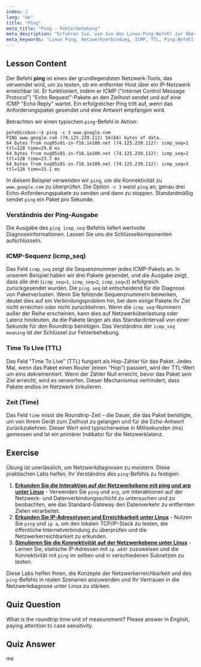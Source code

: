 ```yaml
---
index: 2
lang: "de"
title: "Ping"
meta_title: "Ping - Fehlerbehebung"
meta_description: "Erfahren Sie, wie Sie den Linux-Ping-Befehl zur Überprüfung der Netzwerkverbindung verwenden. Diese Anleitung erklärt die Ping-Ausgabe, einschließlich der Bedeutung von icmp_seq, TTL und Roundtrip-Zeit. Verstehen Sie, wie Sie die Ping-Sequenz interpretieren, um Netzwerkprobleme zu diagnostizieren."
meta_keywords: "Linux Ping, Netzwerkverbindung, ICMP, TTL, Ping-Befehl, icmp_seq, Ping Sequenz, icmp seq, icmp_seq Bedeutung, Ping icmp_seq, Linux Netzwerk"
---
```


## Lesson Content

Der Befehl **ping** ist eines der grundlegendsten Netzwerk-Tools, das verwendet wird, um zu testen, ob ein entfernter Host über ein IP-Netzwerk erreichbar ist. Er funktioniert, indem er ICMP ("Internet Control Message Protocol") "Echo Request"-Pakete an den Zielhost sendet und auf eine ICMP "Echo Reply" wartet. Ein erfolgreicher Ping tritt auf, wenn das Anforderungspaket gesendet und eine Antwort empfangen wird.

Betrachten wir einen typischen `ping`-Befehl in Aktion:

```plaintext
pete@icebox:~$ ping -c 3 www.google.com
PING www.google.com (74.125.239.112) 56(84) bytes of data.
64 bytes from nuq05s01-in-f16.1e100.net (74.125.239.112): icmp_seq=1 ttl=128 time=29.0 ms
64 bytes from nuq05s01-in-f16.1e100.net (74.125.239.112): icmp_seq=2 ttl=128 time=23.7 ms
64 bytes from nuq05s01-in-f16.1e100.net (74.125.239.112): icmp_seq=3 ttl=128 time=15.1 ms
```

In diesem Beispiel verwenden wir `ping`, um die Konnektivität zu `www.google.com` zu überprüfen. Die Option `-c 3` weist `ping` an, genau drei Echo-Anforderungspakete zu senden und dann zu stoppen. Standardmäßig sendet `ping` ein Paket pro Sekunde.

### Verständnis der Ping-Ausgabe

Die Ausgabe des `ping icmp_seq`-Befehls liefert wertvolle Diagnoseinformationen. Lassen Sie uns die Schlüsselkomponenten aufschlüsseln.

### ICMP-Sequenz (icmp_seq)

Das Feld `icmp_seq` zeigt die Sequenznummer jedes ICMP-Pakets an. In unserem Beispiel haben wir drei Pakete gesendet, und die Ausgabe zeigt, dass alle drei (`icmp_seq=1`, `icmp_seq=2`, `icmp_seq=3`) erfolgreich zurückgesendet wurden. Die `ping seq` ist entscheidend für die Diagnose von Paketverlusten. Wenn Sie fehlende Sequenznummern bemerken, deutet dies auf ein Verbindungsproblem hin, bei dem einige Pakete ihr Ziel nicht erreichen oder nicht zurückkehren. Wenn die `icmp seq`-Nummern außer der Reihe erscheinen, kann dies auf Netzwerküberlastung oder Latenz hindeuten, da die Pakete länger als das Standardintervall von einer Sekunde für den Roundtrip benötigen. Das Verständnis der `icmp_seq meaning` ist der Schlüssel zur Fehlerbehebung.

### Time To Live (TTL)

Das Feld "Time To Live" (TTL) fungiert als Hop-Zähler für das Paket. Jedes Mal, wenn das Paket einen Router (einen "Hop") passiert, wird der TTL-Wert um eins dekrementiert. Wenn der Zähler Null erreicht, bevor das Paket sein Ziel erreicht, wird es verworfen. Dieser Mechanismus verhindert, dass Pakete endlos im Netzwerk zirkulieren.

### Zeit (Time)

Das Feld `time` misst die Roundtrip-Zeit – die Dauer, die das Paket benötigte, um von Ihrem Gerät zum Zielhost zu gelangen und für die Echo-Antwort zurückzukehren. Dieser Wert wird typischerweise in Millisekunden (ms) gemessen und ist ein primärer Indikator für die Netzwerklatenz.

## Exercise

Übung ist unerlässlich, um Netzwerkdiagnosen zu meistern. Diese praktischen Labs helfen, Ihr Verständnis des `ping`-Befehls zu festigen:

1. **[Erkunden Sie die Interaktion auf der Netzwerkebene mit ping und arp unter Linux](https://labex.io/de/labs/comptia-explore-network-layer-interaction-with-ping-and-arp-in-linux-592746)** - Verwenden Sie `ping` und `arp`, um Interaktionen auf der Netzwerk- und Datenverbindungsschicht zu untersuchen und zu beobachten, wie das Standard-Gateway den Datenverkehr zu entfernten Zielen verarbeitet.
2. **[Erkunden Sie IP-Adresstypen und Erreichbarkeit unter Linux](https://labex.io/de/labs/comptia-explore-ip-address-types-and-reachability-in-linux-592780)** - Nutzen Sie `ping` und `ip a`, um den lokalen TCP/IP-Stack zu testen, die öffentliche Internetverbindung zu überprüfen und die Netzwerkerreichbarkeit zu erkunden.
3. **[Simulieren Sie die Konnektivität auf der Netzwerkebene unter Linux](https://labex.io/de/labs/comptia-simulate-network-layer-connectivity-in-linux-592752)** - Lernen Sie, statische IP-Adressen mit `ip addr` zuzuweisen und die Konnektivität mit `ping` im selben und in verschiedenen Subnetzen zu testen.

Diese Labs helfen Ihnen, die Konzepte der Netzwerkerreichbarkeit und des `ping`-Befehls in realen Szenarien anzuwenden und Ihr Vertrauen in die Netzwerkdiagnose unter Linux zu stärken.

## Quiz Question

What is the roundtrip time unit of measurement? Please answer in English, paying attention to case sensitivity.

## Quiz Answer

ms
